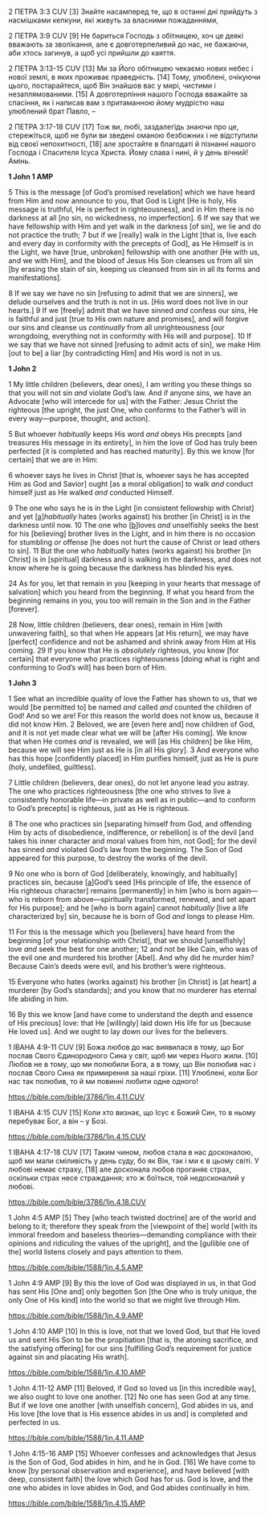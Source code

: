 ‭2 ПЕТРА 3:3 CUV‬
[3]  Знайте насамперед те, що в останні дні прийдуть з насмішками кепкуни, які живуть за власними пожаданнями,

‭2 ПЕТРА 3:9 CUV‬
[9]  Не бариться Господь з обітницею, хоч це деякі вважають за зволікання, але є довготерпеливий до нас, не бажаючи, аби хтось загинув, а щоб усі прийшли до каяття.

‭2 ПЕТРА 3:13-15 CUV‬
[13]  Ми за Його обітницею чекаємо нових небес і нової землі, в яких проживає праведність. [14]  Тому, улюблені, очікуючи цього, постарайтеся, щоб Він знайшов вас у мирі, чистими і незаплямованими. [15]  А довготерпіння нашого Господа вважайте за спасіння, як і написав вам з притаманною йому мудрістю наш улюблений брат Павло, –

‭2 ПЕТРА 3:17-18 CUV‬
[17]  Тож ви, любі, заздалегідь знаючи про це, стережіться, щоб не були ви зведені оманою безбожних і не відступили від своєї непохитності, [18]  але зростайте в благодаті й пізнанні нашого Господа і Спасителя Ісуса Христа. Йому слава і нині, й у день вічний! Амінь.

**1 John 1 AMP**

5 This is the message [of God’s promised revelation] which we have heard from Him and now announce to you, that God is Light [He is holy, His message is truthful, He is perfect in righteousness], and in Him there is no darkness at all [no sin, no wickedness, no imperfection]. 6 If we say that we have fellowship with Him and yet walk in the darkness [of sin], we lie and do not practice the truth; 7 but if we [really] walk in the Light [that is, live each and every day in conformity with the precepts of God], as He Himself is in the Light, we have [true, unbroken] fellowship with one another [He with us, and we with Him], and the blood of Jesus His Son cleanses us from all sin [by erasing the stain of sin, keeping us cleansed from sin in all its forms and manifestations].

8 If we say we have no sin [refusing to admit that we are sinners], we delude ourselves and the truth is not in us. [His word does not live in our hearts.] 9 If we [freely] admit that we have sinned _and_ confess our sins, He is faithful and just [true to His own nature and promises], and will forgive our sins and cleanse us _continually_ from all unrighteousness [our wrongdoing, everything not in conformity with His will and purpose]. 10 If we say that we have not sinned [refusing to admit acts of sin], we make Him [out to be] a liar [by contradicting Him] and His word is not in us.

**1 John 2**

1 My little children (believers, dear ones), I am writing you these things so that you will not sin _and_ violate God’s law. And if anyone sins, we have an Advocate [who will intercede for us] with the Father: Jesus Christ the righteous [the upright, the just One, who conforms to the Father’s will in every way—purpose, thought, and action].

5 But whoever _habitually_ keeps His word _and_ obeys His precepts [and treasures His message in its entirety], in him the love of God has truly been perfected [it is completed and has reached maturity]. By this we know [for certain] that we are in Him:

6 whoever says he lives in Christ [that is, whoever says he has accepted Him as God and Savior] ought [as a moral obligation] to walk _and_ conduct himself just as He walked _and_ conducted Himself.

9 The one who says he is in the Light [in consistent fellowship with Christ] and yet [[a](https://www.biblegateway.com/passage/?search=1%20John%202&version=AMP#fen-AMP-30560a "See footnote a")]_habitually_ hates (works against) his brother [in Christ] is in the darkness until now. 10 The one who [[b](https://www.biblegateway.com/passage/?search=1%20John%202&version=AMP#fen-AMP-30561b "See footnote b")]loves _and_ unselfishly seeks the best for his [believing] brother lives in the Light, and in him there is no occasion for stumbling _or_ offense [he does not hurt the cause of Christ or lead others to sin]. 11 But the one who _habitually_ hates (works against) his brother [in Christ] is in [spiritual] darkness and is walking in the darkness, and does not know where he is going because the darkness has blinded his eyes.

24 As for you, let that remain in you [keeping in your hearts that message of salvation] which you heard from the beginning. If what you heard from the beginning remains in you, you too will remain in the Son and in the Father [forever].

28 Now, little children (believers, dear ones), remain in Him [with unwavering faith], so that when He appears [at His return], we may have [perfect] confidence and not be ashamed and shrink away from Him at His coming. 29 If you know that He is _absolutely_ righteous, you know [for certain] that everyone who practices righteousness [doing what is right and conforming to God’s will] has been born of Him.

**1 John 3**

1 See what an incredible quality of love the Father has shown to us, that we would [be permitted to] be named _and_ called _and_ counted the children of God! And so we are! For this reason the world does not know us, because it did not know Him. 2 Beloved, we are [even here and] now children of God, and it is not yet made clear what we will be [after His coming]. We know that when He comes _and_ is revealed, we will [as His children] be like Him, because we will see Him just as He is [in all His glory]. 3 And everyone who has this hope [confidently placed] in Him purifies himself, just as He is pure (holy, undefiled, guiltless).

7 Little children (believers, dear ones), do not let anyone lead you astray. The one who practices righteousness [the one who strives to live a consistently honorable life—in private as well as in public—and to conform to God’s precepts] is righteous, just as He is righteous.

8 The one who practices sin [separating himself from God, and offending Him by acts of disobedience, indifference, or rebellion] is of the devil [and takes his inner character and moral values from him, not God]; for the devil has sinned _and_ violated God’s law from the beginning. The Son of God appeared for this purpose, to destroy the works of the devil.

9 No one who is born of God [deliberately, knowingly, and habitually] practices sin, because [[a](https://www.biblegateway.com/passage/?search=1%20John%203&version=AMP#fen-AMP-30589a "See footnote a")]God’s seed [His principle of life, the essence of His righteous character] remains [permanently] in him [who is born again—who is reborn from above—spiritually transformed, renewed, and set apart for His purpose]; and he [who is born again] cannot _habitually_ [live a life characterized by] sin, because he is born of God _and_ longs to please Him.

11 For this is the message which you [believers] have heard from the beginning [of your relationship with Christ], that we should [unselfishly] love _and_ seek the best for one another; 12 and not be like Cain, who was of the evil one and murdered his brother [Abel]. And why did he murder him? Because Cain’s deeds were evil, and his brother’s were righteous.

15 Everyone who hates (works against) his brother [in Christ] is [at heart] a murderer [by God’s standards]; and you know that no murderer has eternal life abiding in him.

16 By this we know [and have come to understand the depth and essence of His precious] love: that He [willingly] laid down His life for us [because He loved us]. And we ought to lay down our lives for the believers.




‭1 ІВАНА 4:9-11 CUV‬
[9]  Божа любов до нас виявилася в тому, що Бог послав Свого Єдинородного Сина у світ, щоб ми через Нього жили. [10]  Любов не в тому, що ми полюбили Бога, а в тому, що Він полюбив нас і послав Свого Сина як примирення за наші гріхи. [11]  Улюблені, коли Бог нас так полюбив, то й ми повинні любити одне одного!

https://bible.com/bible/3786/1jn.4.11.CUV



‭1 ІВАНА 4:15 CUV‬
[15]  Коли хто визнає, що Ісус є Божий Син, то в ньому перебуває Бог, а він – у Бозі.

https://bible.com/bible/3786/1jn.4.15.CUV



‭1 ІВАНА 4:17-18 CUV‬
[17]  Таким чином, любов стала в нас досконалою, щоб ми мали сміливість у день суду, бо як Він, так і ми є в цьому світі. У любові немає страху, [18]  але досконала любов проганяє страх, оскільки страх несе страждання; хто ж боїться, той недосконалий у любові.

https://bible.com/bible/3786/1jn.4.18.CUV



‭1 John 4:5 AMP‬
[5] They [who teach twisted doctrine] are of the world and belong to it; therefore they speak from the [viewpoint of the] world [with its immoral freedom and baseless theories—demanding compliance with their opinions and ridiculing the values of the upright], and the [gullible one of the] world listens closely and pays attention to them. 

https://bible.com/bible/1588/1jn.4.5.AMP



‭1 John 4:9 AMP‬
[9] By this the love of God was displayed in us, in that God has sent His [One and] only begotten Son [the One who is truly unique, the only One of His kind] into the world so that we might live through Him. 

https://bible.com/bible/1588/1jn.4.9.AMP



‭1 John 4:10 AMP‬
[10] In this is love, not that we loved God, but that He loved us and sent His Son to be the propitiation [that is, the atoning sacrifice, and the satisfying offering] for our sins [fulfilling God’s requirement for justice against sin and placating His wrath]. 

https://bible.com/bible/1588/1jn.4.10.AMP



‭1 John 4:11-12 AMP‬
[11] Beloved, if God so loved us [in this incredible way], we also ought to love one another. [12] No one has seen God at any time. But if we love one another [with unselfish concern], God abides in us, and His love [the love that is His essence abides in us and] is completed and perfected in us. 

https://bible.com/bible/1588/1jn.4.11.AMP



‭1 John 4:15-16 AMP‬
[15] Whoever confesses and acknowledges that Jesus is the Son of God, God abides in him, and he in God. [16] We have come to know [by personal observation and experience], and have believed [with deep, consistent faith] the love which God has for us. God is love, and the one who abides in love abides in God, and God abides continually in him. 

https://bible.com/bible/1588/1jn.4.15.AMP
